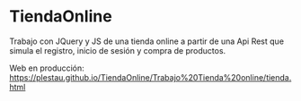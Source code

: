 # TiendaOnline
Trabajo con JQuery y JS de una tienda online a partir de una Api Rest que simula el registro, inicio de sesión y compra de productos.

Web en producción: https://plestau.github.io/TiendaOnline/Trabajo%20Tienda%20online/tienda.html
